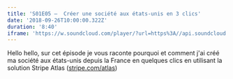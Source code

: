 ```yaml
---
title: 'S01E05 —  Créer une société aux états-unis en 3 clics'
date: '2018-09-26T10:00:00.322Z'
duration: '8:40'
iframe: 'https://w.soundcloud.com/player/?url=https%3A//api.soundcloud.com/tracks/505390464&amp;color=%23ff5500&amp;auto_play=false&amp;hide_related=false&amp;show_comments=true&amp;show_user=true&amp;show_reposts=false&amp;show_teaser=true'
---
```


Hello hello, sur cet épisode je vous raconte pourquoi et comment j'ai créé ma société aux états-unis depuis la France en quelques clics en utilisant la solution Stripe Atlas (<a title="https://stripe.com/atlas" href="https://exit.sc/?url=https%3A%2F%2Fstripe.com%2Fatlas" target="_blank" rel="nofollow noopener">stripe.com/atlas</a>)